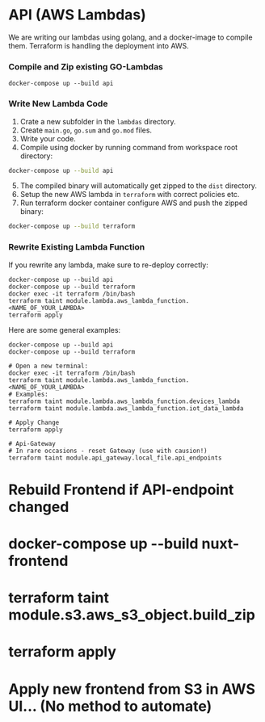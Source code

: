# API (AWS Lambdas)

We are writing our lambdas using golang, and a docker-image to compile them. Terraform is handling the deployment into AWS.

### Compile and Zip existing GO-Lambdas

```shell
docker-compose up --build api
```

### Write New Lambda Code

1. Crate a new subfolder in the `lambdas` directory.
2. Create `main.go`, `go.sum` and `go.mod` files.
3. Write your code.
4. Compile using docker by running command from workspace root directory:

```sh
docker-compose up --build api
```

5. The compiled binary will automatically get zipped to the `dist` directory.
6. Setup the new AWS lambda in `terraform` with correct policies etc.
7. Run terraform docker container configure AWS and push the zipped binary:

```sh
docker-compose up --build terraform
```

### Rewrite Existing Lambda Function

If you rewrite any lambda, make sure to re-deploy correctly:

```shell
docker-compose up --build api
docker-compose up --build terraform
docker exec -it terraform /bin/bash
terraform taint module.lambda.aws_lambda_function.<NAME_OF_YOUR_LAMBDA>
terraform apply

```

Here are some general examples:

```shell
docker-compose up --build api
docker-compose up --build terraform

# Open a new terminal:
docker exec -it terraform /bin/bash
terraform taint module.lambda.aws_lambda_function.<NAME_OF_YOUR_LAMBDA>
# Examples:
terraform taint module.lambda.aws_lambda_function.devices_lambda
terraform taint module.lambda.aws_lambda_function.iot_data_lambda

# Apply Change
terraform apply
```

```shell
# Api-Gateway
# In rare occasions - reset Gateway (use with causion!)
terraform taint module.api_gateway.local_file.api_endpoints
```

# Rebuild Frontend if API-endpoint changed

# docker-compose up --build nuxt-frontend

# terraform taint module.s3.aws_s3_object.build_zip

# terraform apply

# Apply new frontend from S3 in AWS UI... (No method to automate)

```

```
